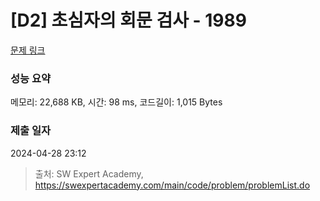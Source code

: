 # [D2] 초심자의 회문 검사 - 1989 

[문제 링크](https://swexpertacademy.com/main/code/problem/problemDetail.do?contestProbId=AV5PyTLqAf4DFAUq) 

### 성능 요약

메모리: 22,688 KB, 시간: 98 ms, 코드길이: 1,015 Bytes

### 제출 일자

2024-04-28 23:12



> 출처: SW Expert Academy, https://swexpertacademy.com/main/code/problem/problemList.do